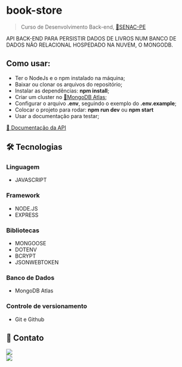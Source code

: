 # book-store

> Curso de Desenvolvimento Back-end, [🔗SENAC-PE](https://www.pe.senac.br/)

API BACK-END PARA PERSISTIR DADOS DE LIVROS NUM BANCO DE DADOS NÃO RELACIONAL HOSPEDADO NA NUVEM, O MONGODB.

## Como usar:

- Ter o NodeJs e o npm instalado na máquina;
- Baixar ou clonar os arquivos do repositório;
- Instalar as dependências: <strong>npm install</strong>;
- Criar um cluster no [🔗MongoDB Atlas](https://www.mongodb.com/it-it/cloud/atlas/register?utm_content=rlsapostreg&utm_source=google&utm_campaign=search_gs_pl_evergreen_atlas_general_retarget-brand-postreg_gic-null_amers-all_ps-all_desktop_eng_lead&utm_term=&utm_medium=cpc_paid_search&utm_ad=&utm_ad_campaign_id=14412646452&adgroup=131761126052&gclid=EAIaIQobChMI-9GM1vyw_AIV6UVIAB18CA7EEAAYASAAEgIkIPD_BwE);
- Configurar o arquivo <strong>.env</strong>, seguindo o exemplo do <strong>.env.example</strong>;
- Colocar o projeto para rodar: <strong>npm run dev</strong> ou <strong>npm start</strong>
- Usar a documentação para testar;

<a href="https://documenter.getpostman.com/view/22751765/2s8Z72Vrov" target="_blank">🔗 Documentação da API</a>


## 🛠 Tecnologias

### Linguagem

- JAVASCRIPT

### Framework

- NODE.JS
- EXPRESS

### Bibliotecas

- MONGOOSE
- DOTENV
- BCRYPT
- JSONWEBTOKEN

### Banco de Dados

- MongoDB Atlas

### Controle de versionamento

- Git e Github

## 💛 Contato

<a href="https://www.linkedin.com/in/wevesson-madson-9a5a4615a/" target="_blank"><img src="https://img.shields.io/badge/LinkedIn-0077B5?style=for-the-badge&logo=linkedin&logoColor=white" /></a><br>
<a href="https://t.me/WevessonMadson" target="_blank"><img src="https://img.shields.io/badge/Telegram-2CA5E0?style=for-the-badge&logo=telegram&logoColor=white" /></a>
